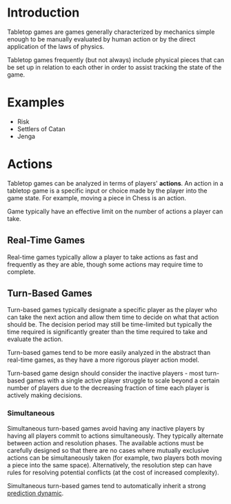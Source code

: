 # Introduction
Tabletop games are games generally characterized by mechanics simple enough to be manually
evaluated by human action or by the direct application of the laws of physics.

Tabletop games frequently (but not always) include physical pieces that can be set up in relation to
each other in order to assist tracking the state of the game.

# Examples
* Risk
* Settlers of Catan
* Jenga

# Actions
Tabletop games can be analyzed in terms of players' **actions**. An action in a tabletop game is a
specific input or choice made by the player into the game state. For example, moving a piece in
Chess is an action.

Game typically have an effective limit on the number of actions a player can take.

## Real-Time Games
Real-time games typically allow a player to take actions as fast and frequently as they are able,
though some actions may require time to complete.

## Turn-Based Games
Turn-based games typically designate a specific player as the player who can take the next action
and allow them time to decide on what that action should be. The decision period may still be
time-limited but typically the time required is significantly greater than the time required to take
and evaluate the action.

Turn-based games tend to be more easily analyzed in the abstract than real-time games, as they have
a more rigorous player action model.

Turn-based game design should consider the inactive players - most turn-based games with a single
active player struggle to scale beyond a certain number of players due to the decreasing fraction of
time each player is actively making decisions.

### Simultaneous
Simultaneous turn-based games avoid having any inactive players by having all players commit to
actions simultaneously. They typically alternate between action and resolution phases. The available
actions must be carefully designed so that there are no cases where mutually exclusive actions can
be simultaneously taken (for example, two players both moving a piece into the same space).
Alternatively, the resolution step can have rules for resolving potential conflicts (at the cost of
increased complexity).

Simultaneous turn-based games tend to automatically inherit a strong 
[prediction dynamic](/games/dynamics/prediction).

